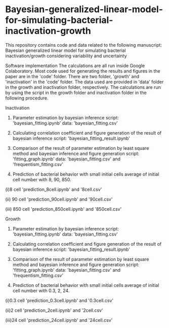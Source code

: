 # Bayesian-generalized-linear-model-for-simulating-bacterial-inactivation-growth

This repository contains code and data related to the following manuscript:
Bayesian generalized linear model for simulating bacterial inactivation/growth considering variability and uncertainty

Software implementation
The calculations are all run inside Google Colaboratory.
Most code used for generating the results and figures in the paper are in the 'code' folder. There are two folder, 'growth' and 'inactivation' in the 'code' folder.
The data used are provided in 'data' folder in the growth and inactivation folder, respectively.
The calculations are run by using the script in the growth folder and inactivation folder in the following procedure.


Inactivation
1. Parameter estimation by bayesian inference
script: 'bayesian_fitting.ipynb'
data: 'bayesian_fitting.csv'


2. Calculating correlation coefficient and figure generation of the result of 
bayesian inference
script: 'bayesian_fitting_result.ipynb'


3. Comparison of the result of parameter estimation by least square method and bayesian inference and figure generation
script: 'fitting_graph.ipynb'
data: 'bayesian_fitting.csv' and 'frequentism_fitting.csv'


4. Prediction of bacterial behavior with small initial cells
average of initial cell number with 8, 90, 850.

(i)8 cell 
'prediction_8cell.ipynb' and '8cell.csv'

(ii) 90 cell
'prediction_90cell.ipynb' and '90cell.csv'

(iii) 850 cell
'prediction_850cell.ipynb' and '850cell.csv'




Growth
1. Parameter estimation by bayesian inference
script: 'bayesian_fitting.ipynb'
data: 'bayesian_fitting.csv'


2. Calculating correlation coefficient and figure generation of the result of 
bayesian inference
script: 'bayesian_fitting_result.ipynb'


3. Comparison of the result of parameter estimation by least square method and bayesian inference and figure generation
script: 'fitting_graph.ipynb'
data: 'bayesian_fitting.csv' and 'frequentism_fitting.csv'


4. Prediction of bacterial behavior with small initial cells
average of initial cell number with 0.3, 2, 24.

(i)0.3 cell
 'prediction_0.3cell.ipynb' and '0.3cell.csv'

(ii)2 cell
 'prediction_2cell.ipynb' and '2cell.csv'

(iii)24 cell
 'prediction_24cell.ipynb' and '24cell.csv'


